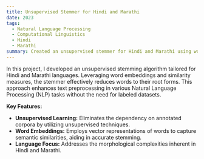 ```yaml
---
title: Unsupervised Stemmer for Hindi and Marathi
date: 2023
tags:
  - Natural Language Processing
  - Computational Linguistics
  - Hindi
  - Marathi
summary: Created an unsupervised stemmer for Hindi and Marathi using word embeddings and similarity scores. The stemmer reduces words to their base forms, enhancing text preprocessing for NLP tasks without requiring labeled data.
---
```


In this project, I developed an unsupervised stemming algorithm tailored for Hindi and Marathi languages. Leveraging word embeddings and similarity measures, the stemmer effectively reduces words to their root forms. This approach enhances text preprocessing in various Natural Language Processing (NLP) tasks without the need for labeled datasets.

**Key Features:**

- **Unsupervised Learning:** Eliminates the dependency on annotated corpora by utilizing unsupervised techniques.
- **Word Embeddings:** Employs vector representations of words to capture semantic similarities, aiding in accurate stemming.
- **Language Focus:** Addresses the morphological complexities inherent in Hindi and Marathi.

